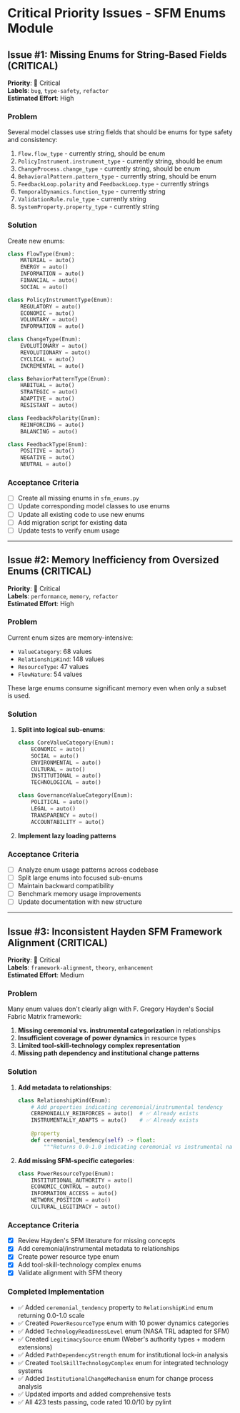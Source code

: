 # Critical Priority Issues - SFM Enums Module

## Issue #1: Missing Enums for String-Based Fields (CRITICAL)
**Priority**: 🔴 Critical  
**Labels**: `bug`, `type-safety`, `refactor`  
**Estimated Effort**: High  

### Problem
Several model classes use string fields that should be enums for type safety and consistency:

1. `Flow.flow_type` - currently string, should be enum
2. `PolicyInstrument.instrument_type` - currently string, should be enum  
3. `ChangeProcess.change_type` - currently string, should be enum
4. `BehavioralPattern.pattern_type` - currently string, should be enum
5. `FeedbackLoop.polarity` and `FeedbackLoop.type` - currently strings
6. `TemporalDynamics.function_type` - currently string
7. `ValidationRule.rule_type` - currently string
8. `SystemProperty.property_type` - currently string

### Solution
Create new enums:
```python
class FlowType(Enum):
    MATERIAL = auto()
    ENERGY = auto()
    INFORMATION = auto()
    FINANCIAL = auto()
    SOCIAL = auto()

class PolicyInstrumentType(Enum):
    REGULATORY = auto()
    ECONOMIC = auto()
    VOLUNTARY = auto()
    INFORMATION = auto()

class ChangeType(Enum):
    EVOLUTIONARY = auto()
    REVOLUTIONARY = auto()
    CYCLICAL = auto()
    INCREMENTAL = auto()

class BehaviorPatternType(Enum):
    HABITUAL = auto()
    STRATEGIC = auto()
    ADAPTIVE = auto()
    RESISTANT = auto()

class FeedbackPolarity(Enum):
    REINFORCING = auto()
    BALANCING = auto()

class FeedbackType(Enum):
    POSITIVE = auto()
    NEGATIVE = auto()
    NEUTRAL = auto()
```

### Acceptance Criteria
- [ ] Create all missing enums in `sfm_enums.py`
- [ ] Update corresponding model classes to use enums
- [ ] Update all existing code to use new enums
- [ ] Add migration script for existing data
- [ ] Update tests to verify enum usage

---

## Issue #2: Memory Inefficiency from Oversized Enums (CRITICAL)
**Priority**: 🔴 Critical  
**Labels**: `performance`, `memory`, `refactor`  
**Estimated Effort**: High  

### Problem
Current enum sizes are memory-intensive:
- `ValueCategory`: 68 values
- `RelationshipKind`: 148 values  
- `ResourceType`: 47 values
- `FlowNature`: 54 values

These large enums consume significant memory even when only a subset is used.

### Solution
1. **Split into logical sub-enums**:
   ```python
   class CoreValueCategory(Enum):
       ECONOMIC = auto()
       SOCIAL = auto()
       ENVIRONMENTAL = auto()
       CULTURAL = auto()
       INSTITUTIONAL = auto()
       TECHNOLOGICAL = auto()

   class GovernanceValueCategory(Enum):
       POLITICAL = auto()
       LEGAL = auto()
       TRANSPARENCY = auto()
       ACCOUNTABILITY = auto()
   ```

2. **Implement lazy loading patterns**

### Acceptance Criteria
- [ ] Analyze enum usage patterns across codebase
- [ ] Split large enums into focused sub-enums
- [ ] Maintain backward compatibility
- [ ] Benchmark memory usage improvements
- [ ] Update documentation with new structure

---

## Issue #3: Inconsistent Hayden SFM Framework Alignment (CRITICAL)
**Priority**: 🔴 Critical  
**Labels**: `framework-alignment`, `theory`, `enhancement`  
**Estimated Effort**: Medium  

### Problem
Many enum values don't clearly align with F. Gregory Hayden's Social Fabric Matrix framework:

1. **Missing ceremonial vs. instrumental categorization** in relationships
2. **Insufficient coverage of power dynamics** in resource types
3. **Limited tool-skill-technology complex representation**
4. **Missing path dependency and institutional change patterns**

### Solution
1. **Add metadata to relationships**:
   ```python
   class RelationshipKind(Enum):
       # Add properties indicating ceremonial/instrumental tendency
       CEREMONIALLY_REINFORCES = auto()  # ✅ Already exists
       INSTRUMENTALLY_ADAPTS = auto()    # ✅ Already exists
       
       @property
       def ceremonial_tendency(self) -> float:
           """Returns 0.0-1.0 indicating ceremonial vs instrumental nature"""
   ```

2. **Add missing SFM-specific categories**:
   ```python
   class PowerResourceType(Enum):
       INSTITUTIONAL_AUTHORITY = auto()
       ECONOMIC_CONTROL = auto()
       INFORMATION_ACCESS = auto()
       NETWORK_POSITION = auto()
       CULTURAL_LEGITIMACY = auto()
   ```

### Acceptance Criteria
- [x] Review Hayden's SFM literature for missing concepts
- [x] Add ceremonial/instrumental metadata to relationships  
- [x] Create power resource type enum
- [x] Add tool-skill-technology complex enums
- [x] Validate alignment with SFM theory

### Completed Implementation
- ✅ Added `ceremonial_tendency` property to `RelationshipKind` enum returning 0.0-1.0 scale
- ✅ Created `PowerResourceType` enum with 10 power dynamics categories
- ✅ Added `TechnologyReadinessLevel` enum (NASA TRL adapted for SFM)
- ✅ Created `LegitimacySource` enum (Weber's authority types + modern extensions)
- ✅ Added `PathDependencyStrength` enum for institutional lock-in analysis
- ✅ Created `ToolSkillTechnologyComplex` enum for integrated technology systems
- ✅ Added `InstitutionalChangeMechanism` enum for change process analysis
- ✅ Updated imports and added comprehensive tests
- ✅ All 423 tests passing, code rated 10.0/10 by pylint
